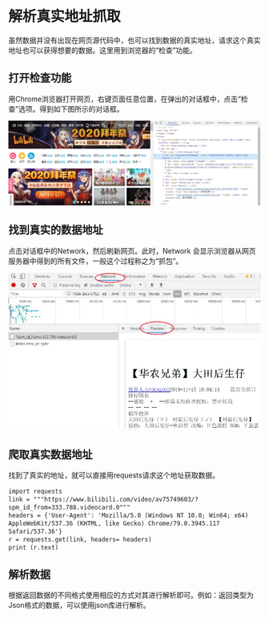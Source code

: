 # 解析真实地址抓取
虽然数据并没有出现在网页源代码中，也可以找到数据的真实地址，请求这个真实地址也可以获得想要的数据。这里用到浏览器的“检查”功能。

## 打开检查功能
用Chrome浏览器打开网页，右键页面任意位置，在弹出的对话框中，点击“检查”选项。得到如下图所示的对话框。

![](../图片/打开检查功能.jpg) 

## 找到真实的数据地址
点击对话框中的Network，然后刷新网页。此时，Network 会显示浏览器从网页服务器中得到的所有文件，一般这个过程称之为“抓包”。

![](../图片/查看数据.jpg)

## 爬取真实数据地址
找到了真实的地址，就可以直接用requests请求这个地址获取数据。
```
import requests
link = """https://www.bilibili.com/video/av75749603/?spm_id_from=333.788.videocard.0"""
headers = {'User-Agent': 'Mozilla/5.0 (Windows NT 10.0; Win64; x64) AppleWebKit/537.36 (KHTML, like Gecko) Chrome/79.0.3945.117 Safari/537.36'}
r = requests.get(link, headers= headers)
print (r.text)
```

## 解析数据
根据返回数据的不同格式使用相应的方式对其进行解析即可。例如：返回类型为Json格式的数据，可以使用json库进行解析。